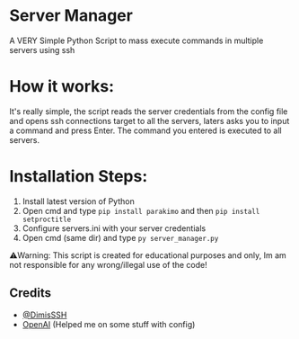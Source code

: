# Server Manager
A VERY Simple Python Script to mass execute commands in multiple servers using ssh


# How it works:
It's really simple, the script reads the server credentials from the config file and opens ssh connections target to all the servers, laters asks you to input a command and press Enter. The command you entered is executed to all servers.



# Installation Steps:
1. Install latest version of Python
2. Open cmd and type ```pip install parakimo``` and then ```pip install setproctitle```
3. Configure servers.ini with your server credentials
4. Open cmd (same dir) and type ```py server_manager.py```


⚠️Warning: This script is created for educational purposes and only, Im am not responsible for any wrong/illegal use of the code!


## Credits
- [@DimisSSH](https://github.com/DimisSSH)
- [OpenAI](https://chat.openai.com) (Helped me on some stuff with config)
